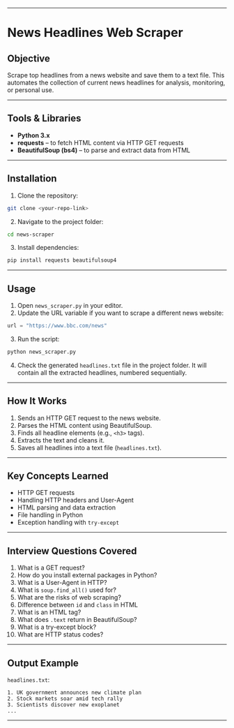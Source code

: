 

---

# News Headlines Web Scraper

## **Objective**

Scrape top headlines from a news website and save them to a text file. This automates the collection of current news headlines for analysis, monitoring, or personal use.

---

## **Tools & Libraries**

* **Python 3.x**
* **requests** – to fetch HTML content via HTTP GET requests
* **BeautifulSoup (bs4)** – to parse and extract data from HTML

---

## **Installation**

1. Clone the repository:

```bash
git clone <your-repo-link>
```

2. Navigate to the project folder:

```bash
cd news-scraper
```

3. Install dependencies:

```bash
pip install requests beautifulsoup4
```

---

## **Usage**

1. Open `news_scraper.py` in your editor.
2. Update the URL variable if you want to scrape a different news website:

```python
url = "https://www.bbc.com/news"
```

3. Run the script:

```bash
python news_scraper.py
```

4. Check the generated `headlines.txt` file in the project folder. It will contain all the extracted headlines, numbered sequentially.

---

## **How It Works**

1. Sends an HTTP GET request to the news website.
2. Parses the HTML content using BeautifulSoup.
3. Finds all headline elements (e.g., `<h3>` tags).
4. Extracts the text and cleans it.
5. Saves all headlines into a text file (`headlines.txt`).

---

## **Key Concepts Learned**

* HTTP GET requests
* Handling HTTP headers and User-Agent
* HTML parsing and data extraction
* File handling in Python
* Exception handling with `try-except`

---

## **Interview Questions Covered**

1. What is a GET request?
2. How do you install external packages in Python?
3. What is a User-Agent in HTTP?
4. What is `soup.find_all()` used for?
5. What are the risks of web scraping?
6. Difference between `id` and `class` in HTML
7. What is an HTML tag?
8. What does `.text` return in BeautifulSoup?
9. What is a try-except block?
10. What are HTTP status codes?

---

## **Output Example**

`headlines.txt`:

```
1. UK government announces new climate plan
2. Stock markets soar amid tech rally
3. Scientists discover new exoplanet
...
```

---
